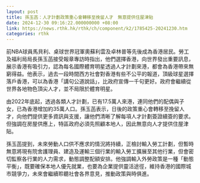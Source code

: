 ```yaml
---
layout: post
title: 孫玉菡：人才計劃政策重心會轉移至挽留人才　無意提供住屋津貼
date: 2024-12-30 09:16:22.000000000 +08:00
link: https://news.rthk.hk/rthk/ch/component/k2/1785425-20241230.htm
categories: rthk
---
```


前NBA球員馬貝利、桌球世界冠軍奧蘇利雲及卓林普等先後成為香港居民。勞工及福利局局長孫玉菡接受報章專訪時指出，他們選擇香港，向世界發出重要訊息，展示香港有吸引力，認為每名國際體育明星透過人才計劃來港，都會為香港帶來無窮得益。他表示，過去一段時間西方社會對香港有些不公平的報道，頂級球星選擇落戶香港，可以為香港「講句公道說話」，比政府宣傳一千句更好。政府會繼續從世界各地物色頂尖人才，並不局限於體育明星。

由2022年底起，透過各類人才計劃，已有17.5萬人來港，連同他們的配偶與子女，已為香港增加約35萬人口。孫玉菡表示，日後的政策重心會轉移至挽留人才，向他們提供更多資訊與支援，讓他們清晰了解每項人才計劃簽證續簽的要求。但強調在房屋供應上，特區政府必須先照顧本地人，因此無意向人才提供住屋津貼。 

孫玉菡提到，未來勞動人口供不應求的情況將持續，正檢討輸入勞工計劃，但暫時無意將現有院舍護理員、建造及運輸三個行業的輸入勞工擴展至其他行業，但會密切監察各行業的人力需求，動態調整配額安排。他強調輸入外勞政策是一種「動態平衡」，既要確保本地人優先就業，也要為企業提供靈活途徑，維持香港的國際城市競爭力，未來會繼續聆聽社會各界意見，推動政策與時俱進。
